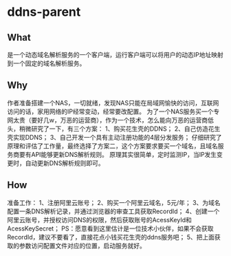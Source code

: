 # ddns-parent
## What
是一个动态域名解析服务的一个客户端，运行客户端可以将用户的动态IP地址映射到一个固定的域名解析服务。

## Why
作者准备搭建一个NAS，一切就绪，发现NAS只能在局域网愉快的访问，互联网访问的话，家用网络的IP经常变动，经常要改配置。
为了一个NAS服务买一个专网太贵（要好几w，万恶的运营商），作为一个技术，怎么能向万恶的运营商低头，稍微研究了一下，有三个方案：
1、购买花生壳的DDNS；
2、自己仿造花生壳实现DDNS；
3、自己开发一个具有主动注册功能的4层分发服务；
仔细研究了原理和评估了工作量，最终选择了方案二，这个方案要求要买一个域名，且域名服务商要有API能够更新DNS解析规则。
原理其实很简单，定时监测IP，当IP发生变更时，自动更新DNS解析规则即可。

## How
准备工作：
1、注册阿里云账号；
2、购买一个阿里云域名，5元/年；
3、为域名配置一条DNS解析记录，并通过浏览器的审查工具获取RecordId；
4、创建一个阿里云账号，并授权访问DNS的权限，然后获取账号的AcessKeyId和AcessKeySecret；
PS：愿意看到这里估计是一位技术小伙伴，如果不会获取RecordId，建议不要看了，直接花点小钱买花生壳的ddns服务吧；
5、把上面获取的参数访问配置文件对应的位置，启动服务就好。
